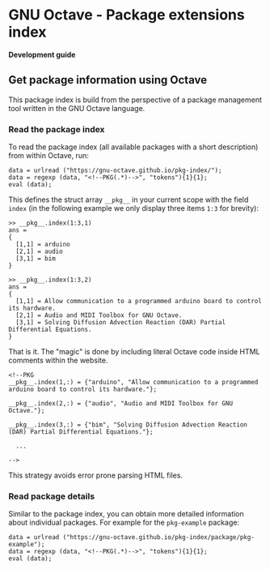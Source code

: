 # GNU Octave - Package extensions index

**Development guide**

## Get package information using Octave

This package index is build from the perspective of a package management tool
written in the GNU Octave language.

### Read the package index

To read the package index (all available packages with a short description)
from within Octave, run:

```
data = urlread ("https://gnu-octave.github.io/pkg-index/");
data = regexp (data, "<!--PKG(.*)-->", "tokens"){1}{1};
eval (data);
```

This defines the struct array `__pkg__` in your current scope with the field
`index` (in the following example we only display three items `1:3` for
brevity):

```
>> __pkg__.index(1:3,1)
ans =
{
  [1,1] = arduino
  [2,1] = audio
  [3,1] = bim
}

>> __pkg__.index(1:3,2)
ans =
{
  [1,1] = Allow communication to a programmed arduino board to control its hardware.
  [2,1] = Audio and MIDI Toolbox for GNU Octave.
  [3,1] = Solving Diffusion Advection Reaction (DAR) Partial Differential Equations.
}
```

That is it.  The "magic" is done by including literal Octave code inside HTML
comments within the website.

```
<!--PKG
__pkg__.index(1,:) = {"arduino", "Allow communication to a programmed arduino board to control its hardware."};

__pkg__.index(2,:) = {"audio", "Audio and MIDI Toolbox for GNU Octave."};

__pkg__.index(3,:) = {"bim", "Solving Diffusion Advection Reaction (DAR) Partial Differential Equations."};

  ...

-->
```

This strategy avoids error prone parsing HTML files.


### Read package details

Similar to the package index, you can obtain more detailed information about
individual packages.  For example for the `pkg-example` package:

```
data = urlread ("https://gnu-octave.github.io/pkg-index/package/pkg-example");
data = regexp (data, "<!--PKG(.*)-->", "tokens"){1}{1};
eval (data);
```
